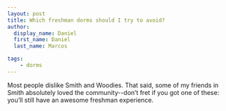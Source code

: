 ```yaml
---
layout: post
title: Which freshman dorms should I try to avoid?
author:
  display_name: Daniel
  first_name: Daniel
  last_name: Marcos

tags:
    - dorms
---
```


Most people dislike Smith and Woodies. That said, some of my friends in Smith absolutely loved the community--don’t fret if you got one of these: you’ll still have an awesome freshman experience.
